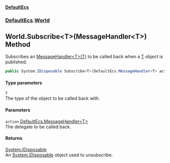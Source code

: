 #### [DefaultEcs](index.md 'index')
### [DefaultEcs](index.md#DefaultEcs 'DefaultEcs').[World](World.md 'DefaultEcs.World')
## World.Subscribe&lt;T&gt;(MessageHandler&lt;T&gt;) Method
Subscribes an [MessageHandler&lt;T&gt;(T)](MessageHandler_T_(T).md 'DefaultEcs.MessageHandler&lt;T&gt;(T)') to be called back when a [T](World_Subscribe_T_(MessageHandler_T_).md#DefaultEcs_World_Subscribe_T_(DefaultEcs_MessageHandler_T_)_T 'DefaultEcs.World.Subscribe&lt;T&gt;(DefaultEcs.MessageHandler&lt;T&gt;).T') object is published.  
```csharp
public System.IDisposable Subscribe<T>(DefaultEcs.MessageHandler<T> action);
```
#### Type parameters
<a name='DefaultEcs_World_Subscribe_T_(DefaultEcs_MessageHandler_T_)_T'></a>
`T`  
The type of the object to be called back with.
  
#### Parameters
<a name='DefaultEcs_World_Subscribe_T_(DefaultEcs_MessageHandler_T_)_action'></a>
`action` [DefaultEcs.MessageHandler&lt;](MessageHandler_T_(T).md 'DefaultEcs.MessageHandler&lt;T&gt;(T)')[T](World_Subscribe_T_(MessageHandler_T_).md#DefaultEcs_World_Subscribe_T_(DefaultEcs_MessageHandler_T_)_T 'DefaultEcs.World.Subscribe&lt;T&gt;(DefaultEcs.MessageHandler&lt;T&gt;).T')[&gt;](MessageHandler_T_(T).md 'DefaultEcs.MessageHandler&lt;T&gt;(T)')  
The delegate to be called back.
  
#### Returns
[System.IDisposable](https://docs.microsoft.com/en-us/dotnet/api/System.IDisposable 'System.IDisposable')  
An [System.IDisposable](https://docs.microsoft.com/en-us/dotnet/api/System.IDisposable 'System.IDisposable') object used to unsubscribe.
